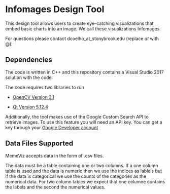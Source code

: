 # Infomages Design Tool

This design tool allows users to create eye-catching visualizations that embed basic charts into an image. We call these visualizations Infomages.

For questions please contact dcoelho_at_stonybrook.edu (replace _at_ with @). 


## Dependencies

The code is written in C++ and this repository contains a Visual Studio 2017 solution with the code. 

The code requires two libraries to run 

* [OpenCV Version 3.1](https://opencv.org/opencv-3-1/)

* [Qt Version 5.12.4](https://www.qt.io/download)

Additionally, the tool makes use of the Google Custom Search API to retrieve images. To use this feature you will need an API key. You can get a key through your [Google Developer account](https://console.developers.google.com/apis/dashboard)


## Data Files Supported

MemeViz accepts data in the form of .csv files. 

The data must be a table containing one or two columns. If a one column table is used and the data is numeric then we use the indices as lablels but if the data is categorical we use the counts of the categories as the numerical data. For two column tables we expect that one columne contains the labels and the second the numerical values.